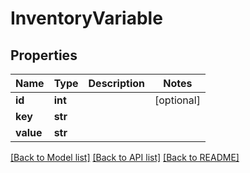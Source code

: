 # InventoryVariable

## Properties
Name | Type | Description | Notes
------------ | ------------- | ------------- | -------------
**id** | **int** |  | [optional] 
**key** | **str** |  | 
**value** | **str** |  | 

[[Back to Model list]](../README.md#documentation-for-models) [[Back to API list]](../README.md#documentation-for-api-endpoints) [[Back to README]](../README.md)


